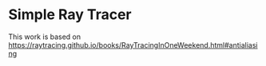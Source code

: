 # Simple Ray Tracer

This work is based on https://raytracing.github.io/books/RayTracingInOneWeekend.html#antialiasing
